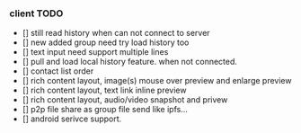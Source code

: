 ### client TODO
* [] still read history when can not connect to server
* [] new added group need try load history too
* [] text input need support multiple lines
* [] pull and load local history feature. when not connected.
* [] contact list order
* [] rich content layout, image(s) mouse over preview and enlarge preview
* [] rich content layout, text link inline preview
* [] rich content layout, audio/video snapshot and privew
* [] p2p file share as group file send like ipfs...
* [] android serivce support.

